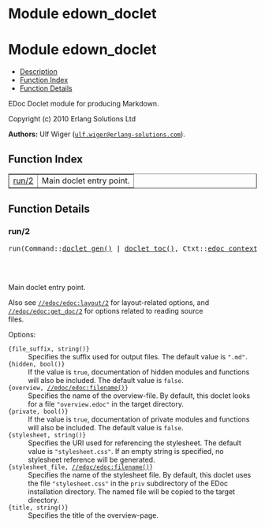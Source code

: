 Module edown_doclet
===================


<h1>Module edown_doclet</h1>

* [Description](#description)
* [Function Index](#index)
* [Function Details](#functions)


EDoc Doclet module for producing Markdown.



Copyright (c) 2010 Erlang Solutions Ltd

__Authors:__ Ulf Wiger ([`ulf.wiger@erlang-solutions.com`](mailto:ulf.wiger@erlang-solutions.com)).

<h2><a name="index">Function Index</a></h2>



<table width="100%" border="1" cellspacing="0" cellpadding="2" summary="function index"><tr><td valign="top"><a href="#run-2">run/2</a></td><td>Main doclet entry point.</td></tr></table>




<h2><a name="functions">Function Details</a></h2>


<a name="run-2"></a>

<h3>run/2</h3>





<pre>run(Command::<a href="#type-doclet_gen">doclet_gen()</a> | <a href="#type-doclet_toc">doclet_toc()</a>, Ctxt::<a href="#type-edoc_context">edoc_context()</a>) -> ok</pre>
<br></br>






Main doclet entry point.



Also see [`//edoc/edoc:layout/2`](http://www.erlang.org/doc/man/edoc.html#layout-2) for layout-related options, and
[`//edoc/edoc:get_doc/2`](http://www.erlang.org/doc/man/edoc.html#get_doc-2) for options related to reading source  
files.

Options:



<dt><code>{file_suffix, string()}</code>
</dt>




<dd>Specifies the suffix used for output files. The default value is
<code>".md"</code>.
</dd>




<dt><code>{hidden, bool()}</code>
</dt>




<dd>If the value is <code>true</code>, documentation of hidden modules and
functions will also be included. The default value is <code>false</code>.
</dd>




<dt><code>{overview, <a href="http://www.erlang.org/doc/man/edoc.html#type-filename">//edoc/edoc:filename()</a>}</code>
</dt>




<dd>Specifies the name of the overview-file. By default, this doclet
looks for a file <code>"overview.edoc"</code> in the target directory.
</dd>




<dt><code>{private, bool()}</code>
</dt>




<dd>If the value is <code>true</code>, documentation of private modules and
functions will also be included. The default value is <code>false</code>.
</dd>




<dt><code>{stylesheet, string()}</code>
</dt>




<dd>Specifies the URI used for referencing the stylesheet. The
default value is <code>"stylesheet.css"</code>. If an empty string is
specified, no stylesheet reference will be generated.
</dd>




<dt><code>{stylesheet_file, <a href="http://www.erlang.org/doc/man/edoc.html#type-filename">//edoc/edoc:filename()</a>}</code>
</dt>




<dd>Specifies the name of the stylesheet file. By default, this
doclet uses the file <code>"stylesheet.css"</code> in the <code>priv</code>
subdirectory of the EDoc installation directory. The named file
will be copied to the target directory.
</dd>




<dt><code>{title, string()}</code>
</dt>




<dd>Specifies the title of the overview-page.
</dd>


